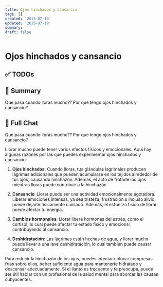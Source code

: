 ```yaml
---
title: Ojos hinchados y cansancio
tags: []
created: '2025-07-19'
updated: '2025-07-19'
summary:
draft: false
---
```


# Ojos hinchados y cansancio

## ✅ TODOs


## 📌 Summary
Que pasa cuando lloras mucho?? Por que tengo ojos hinchados y cansancio?

## 🧠 Full Chat


Que pasa cuando lloras mucho?? Por que tengo ojos hinchados y cansancio? 



Llorar mucho puede tener varios efectos físicos y emocionales. Aquí hay algunas razones por las que puedes experimentar ojos hinchados y cansancio:

1. **Ojos hinchados**: Cuando lloras, tus glándulas lagrimales producen lágrimas adicionales que pueden acumularse en los tejidos alrededor de tus ojos, causando hinchazón. Además, el acto de frotarte los ojos mientras lloras puede contribuir a la hinchazón.

2. **Cansancio**: Llorar puede ser una actividad emocionalmente agotadora. Liberar emociones intensas, ya sea tristeza, frustración o incluso alivio, puede dejarte físicamente cansado. Además, el esfuerzo físico de llorar puede afectar tu energía.

3. **Cambios hormonales**: Llorar libera hormonas del estrés, como el cortisol, lo cual puede afectar tu estado físico y emocional, contribuyendo al cansancio.

4. **Deshidratación**: Las lágrimas están hechas de agua, y llorar mucho puede llevar a una leve deshidratación, lo cual también puede causar cansancio.

Para reducir la hinchazón de los ojos, puedes intentar colocar compresas frías sobre ellos, beber suficiente agua para mantenerte hidratado y descansar adecuadamente. Si el llanto es frecuente y te preocupa, puede ser útil hablar con un profesional de la salud mental para abordar las causas subyacentes.